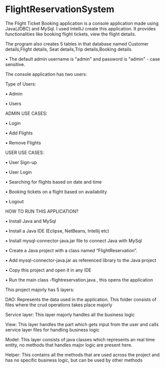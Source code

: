 # FlightReservationSystem

The Flight Ticket Booking application is a console application made using Java(JDBC) and MySql.
I used IntelliJ create this application. It provides functionalities like booking flight tickets, view the flight details.

The program also creates 5 tables in that database named Customer details,Flight details,
Seat details,Trip details,Booking details. 

• The default admin username is "admin" and password is "admin" - case sensitive.

The console application has two users:

Type of Users:

• Admin

• Users

ADMIN USE CASES:

• Login

• Add Flights

• Remove Flights


USER USE CASES:

• User Sign-up

• User Login

• Searching for flights based on date and time

• Booking tickets on a flight based on availability

• Logout

HOW TO RUN THIS APPLICATION?

• Install Java and MySql

• Install a Java IDE (Eclipse, NetBeans, Intellij etc)

• Install mysql-connector-java.jar file to connect Java with MySql

• Create a Java project with a class named “FlightReservation”.

• Add mysql-connector-java.jar as referenced library to the Java project

• Copy this project and open it in any IDE

• Run the main class -flightreservation.java , this opens the application

This project majorly has 5 layers:

DAO:
Represents the data used in the application. This folder consists of files where the crud operations takes place majorly

Service layer:
This layer majorly handles all the business logic 

View:
This layer handles the part which gets input from the user and calls service layer files for handling business logic

Model:
This layer consists of java classes which represents an real time entity, no methods that handles major logic are present here.

Helper:
This contains all the methods that are used across the project and has no specific business logic, but can be used by other methods
